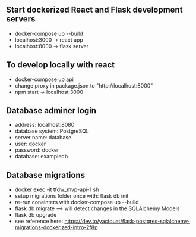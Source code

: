 ## Start dockerized React and Flask development servers
- docker-compose up --build
- localhost:3000 -> react app
- localhost:8000 -> flask server

## To develop locally with react
- docker-compose up api
- change proxy in package.json to "http://localhost:8000"
- npm start -> localhost:3000

## Database adminer login
- address: localhost:8080
- database system: PostgreSQL
- server name: database
- user: docker
- password: docker
- database: exampledb

## Database migrations

- docker exec -it  tfdw_mvp-api-1 sh
- setup migrations folder once with: flask db init
- re-run conainters with docker-compose up --build
- flask db migrate --> will detect changes in the SQLAlchemy Models
- flask db upgrade
- see reference here: https://dev.to/yactouat/flask-postgres-sqlalchemy-migrations-dockerized-intro-2f8p
